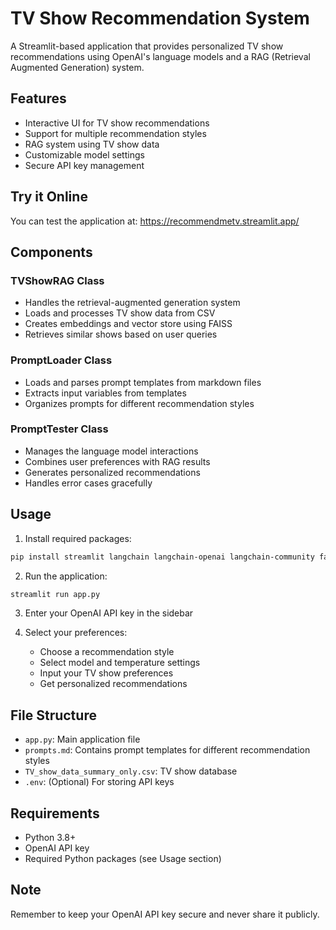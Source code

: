 # TV Show Recommendation System

A Streamlit-based application that provides personalized TV show recommendations using OpenAI's language models and a RAG (Retrieval Augmented Generation) system.

## Features

- Interactive UI for TV show recommendations
- Support for multiple recommendation styles
- RAG system using TV show data
- Customizable model settings
- Secure API key management

## Try it Online

You can test the application at: https://recommendmetv.streamlit.app/

## Components

### TVShowRAG Class
- Handles the retrieval-augmented generation system
- Loads and processes TV show data from CSV
- Creates embeddings and vector store using FAISS
- Retrieves similar shows based on user queries

### PromptLoader Class
- Loads and parses prompt templates from markdown files
- Extracts input variables from templates
- Organizes prompts for different recommendation styles

### PromptTester Class
- Manages the language model interactions
- Combines user preferences with RAG results
- Generates personalized recommendations
- Handles error cases gracefully

## Usage

1. Install required packages:
```bash
pip install streamlit langchain langchain-openai langchain-community faiss-cpu python-dotenv
```

2. Run the application:
```bash
streamlit run app.py
```

3. Enter your OpenAI API key in the sidebar

4. Select your preferences:
   - Choose a recommendation style
   - Select model and temperature settings
   - Input your TV show preferences
   - Get personalized recommendations

## File Structure

- `app.py`: Main application file
- `prompts.md`: Contains prompt templates for different recommendation styles
- `TV_show_data_summary_only.csv`: TV show database
- `.env`: (Optional) For storing API keys

## Requirements

- Python 3.8+
- OpenAI API key
- Required Python packages (see Usage section)

## Note

Remember to keep your OpenAI API key secure and never share it publicly.